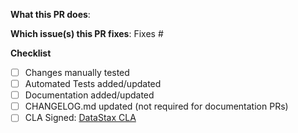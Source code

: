 <!--  Thanks for sending a pull request!  Before submitting:

1. Read our CONTRIBUTING.md guide
2. Rebase your PR if it gets out of sync with main
-->

**What this PR does**:

**Which issue(s) this PR fixes**:
Fixes #<issue number>

**Checklist**
- [ ] Changes manually tested
- [ ] Automated Tests added/updated
- [ ] Documentation added/updated
- [ ] CHANGELOG.md updated (not required for documentation PRs)
- [ ] CLA Signed:  [DataStax CLA](https://cla.datastax.com/)
